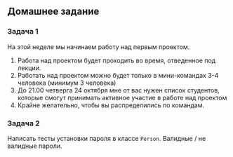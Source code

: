 ## Домашнее задание

### Задача 1
На этой неделе мы начинаем работу над первым проектом.
1. Работа над проектом будет проходить во время, отведенное под лекции.
2. Работать над проектом можно будет только в мини-командах 3-4 человека (минимум 3 человека)
3. До 21.00 четверга 24 октября мне от вас нужен список студентов, которые смогут принимать активное участие в работе над проектом
4. Крайне желательно, чтобы вы распределились по командам.

### Задача 2
Написать тесты установки пароля в классе `Person`. Валидные / не валидные пароли.
